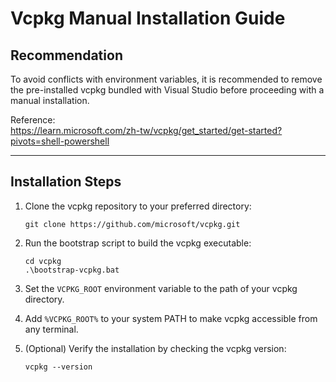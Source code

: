 # Vcpkg Manual Installation Guide

## Recommendation

To avoid conflicts with environment variables, it is recommended to remove the pre-installed vcpkg bundled with Visual Studio before proceeding with a manual installation.

Reference:  
https://learn.microsoft.com/zh-tw/vcpkg/get_started/get-started?pivots=shell-powershell

---

## Installation Steps

1. Clone the vcpkg repository to your preferred directory:

   ```
   git clone https://github.com/microsoft/vcpkg.git
   ```

2. Run the bootstrap script to build the vcpkg executable:

   ```
   cd vcpkg
   .\bootstrap-vcpkg.bat
   ```

3. Set the `VCPKG_ROOT` environment variable to the path of your vcpkg directory.

4. Add `%VCPKG_ROOT%` to your system PATH to make vcpkg accessible from any terminal.

5. (Optional) Verify the installation by checking the vcpkg version:

   ```
   vcpkg --version
   ```
   